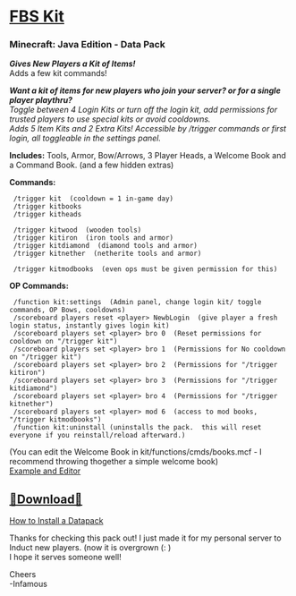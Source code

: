 # [FBS Kit]()  
### Minecraft: Java Edition - Data Pack  
__*Gives New Players a Kit of Items!*__    
Adds a few kit commands!  


*__Want a kit of items for new players who join your server?  or for a single player playthru?__  
Toggle between 4 Login Kits or turn off the login kit, add permissions for trusted players to use special kits or avoid cooldowns.  
Adds 5 Item Kits and 2 Extra Kits!  Accessible by /trigger commands or first login, all toggleable in the settings panel.*  

__Includes:__ Tools, Armor, Bow/Arrows, 3 Player Heads, a Welcome Book and a Command Book.  (and a few hidden extras)  

__Commands:__  

     /trigger kit  (cooldown = 1 in-game day)
     /trigger kitbooks
     /trigger kitheads
     
     /trigger kitwood  (wooden tools)
     /trigger kitiron  (iron tools and armor)
     /trigger kitdiamond  (diamond tools and armor)
     /trigger kitnether  (netherite tools and armor)
     
     /trigger kitmodbooks  (even ops must be given permission for this)
     
__OP Commands:__  

     /function kit:settings  (Admin panel, change login kit/ toggle commands, OP Bows, cooldowns)
     /scoreboard players reset <player> NewbLogin  (give player a fresh login status, instantly gives login kit)
     /scoreboard players set <player> bro 0  (Reset permissions for cooldown on "/trigger kit")
     /scoreboard players set <player> bro 1  (Permissions for No cooldown on "/trigger kit")
     /scoreboard players set <player> bro 2  (Permissions for "/trigger kitiron")
     /scoreboard players set <player> bro 3  (Permissions for "/trigger kitdiamond")
     /scoreboard players set <player> bro 4  (Permissions for "/trigger kitnether")
     /scoreboard players set <player> mod 6  (access to mod books, "/trigger kitmodbooks")
     /function kit:uninstall (uninstalls the pack.  this will reset everyone if you reinstall/reload afterward.)
     
(You can edit the Welcome Book in kit/functions/cmds/books.mcf - I recommend throwing thogether a simple welcome book)  
[Example and Editor](https://mcstacker.bimbimma.com/#!92591)  

## [🔗Download🔗](https://github.com/InfamousMusicify/FBS-Kit/archive/refs/heads/master.zip)  

[How to Install a Datapack](https://www.youtube.com/watch?v=4Dxzw12TQcg)    

Thanks for checking this pack out!  I just made it for my personal server to Induct new players.  (now it is overgrown (: )  
I hope it serves someone well!  

Cheers  
-Infamous
